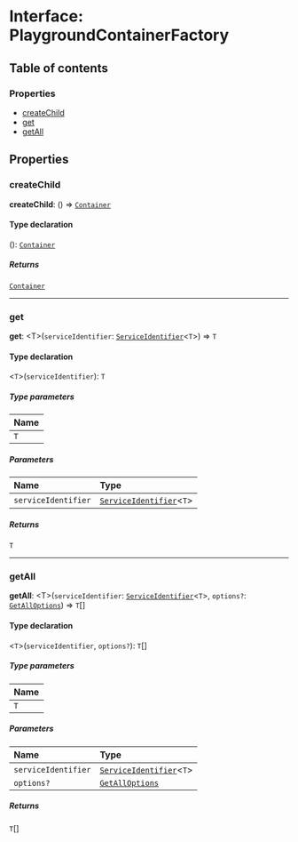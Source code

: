 # Interface: PlaygroundContainerFactory

## Table of contents

### Properties

* [createChild](/en/auto-docs/free-layout-editor/interfaces/PlaygroundContainerFactory.md#createchild)
* [get](/en/auto-docs/free-layout-editor/interfaces/PlaygroundContainerFactory.md#get)
* [getAll](/en/auto-docs/free-layout-editor/interfaces/PlaygroundContainerFactory.md#getall)

## Properties

### createChild

**createChild**: () => [`Container`](/en/auto-docs/free-layout-editor/interfaces/interfaces.Container.md)

#### Type declaration

(): [`Container`](/en/auto-docs/free-layout-editor/interfaces/interfaces.Container.md)

##### Returns

[`Container`](/en/auto-docs/free-layout-editor/interfaces/interfaces.Container.md)

***

### get

**get**: \<T>(`serviceIdentifier`: [`ServiceIdentifier`](/en/auto-docs/free-layout-editor/types/interfaces.ServiceIdentifier.md)<`T`>) => `T`

#### Type declaration

<`T`>(`serviceIdentifier`): `T`

##### Type parameters

| Name |
| :------ |
| `T` |

##### Parameters

| Name | Type |
| :------ | :------ |
| `serviceIdentifier` | [`ServiceIdentifier`](/en/auto-docs/free-layout-editor/types/interfaces.ServiceIdentifier.md)<`T`> |

##### Returns

`T`

***

### getAll

**getAll**: \<T>(`serviceIdentifier`: [`ServiceIdentifier`](/en/auto-docs/free-layout-editor/types/interfaces.ServiceIdentifier.md)<`T`>, `options?`: [`GetAllOptions`](/en/auto-docs/free-layout-editor/interfaces/interfaces.GetAllOptions.md)) => `T`\[]

#### Type declaration

<`T`>(`serviceIdentifier`, `options?`): `T`\[]

##### Type parameters

| Name |
| :------ |
| `T` |

##### Parameters

| Name | Type |
| :------ | :------ |
| `serviceIdentifier` | [`ServiceIdentifier`](/en/auto-docs/free-layout-editor/types/interfaces.ServiceIdentifier.md)<`T`> |
| `options?` | [`GetAllOptions`](/en/auto-docs/free-layout-editor/interfaces/interfaces.GetAllOptions.md) |

##### Returns

`T`\[]
